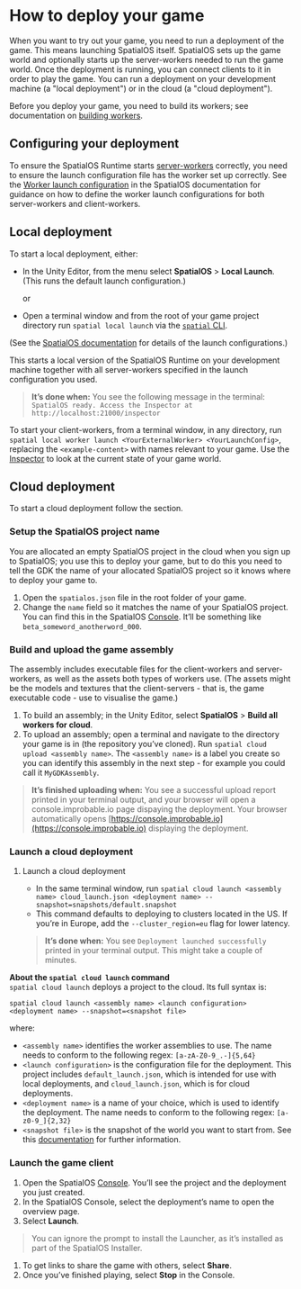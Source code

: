 [//]: # (Document the options UTY-1168)
[//]: # (Document the options UTY-1170)

# How to deploy your game

When you want to try out your game, you need to run a deployment of the game. This means launching SpatialOS itself. SpatialOS sets up the game world and optionally starts up the server-workers needed to run the game world. Once the deployment is running, you can connect clients to it in order to play the game. You can run a deployment on your development machine (a "local deployment") or in the cloud (a "cloud deployment").

Before you deploy your game, you need to build its workers; see documentation on [building workers]({{urlRoot}}/content/build).

## Configuring your deployment

To ensure the SpatialOS Runtime starts [server-workers](https://docs.improbable.io/reference/latest/shared/concepts/workers-load-balancing#server-workers) correctly, you need to ensure the launch configuration file has the worker set up correctly. See the [Worker launch configuration](https://docs.improbable.io/reference/latest/shared/worker-configuration/launch-configuration#worker-launch-configuration) in the SpatialOS documentation for guidance on how to define the worker launch configurations for both server-workers and client-workers.

## Local deployment

To start a local deployment, either:

* In the Unity Editor, from the menu select **SpatialOS** > **Local Launch**. (This runs the default launch configuration.)

    or
* Open a terminal window and from the root of your game project directory run `spatial local launch` via the [`spatial` CLI](https://docs.improbable.io/reference/latest/shared/glossary#the-spatial-command-line-tool-cli).

(See the [SpatialOS documentation](https://docs.improbable.io/reference/latest/shared/spatial-cli/spatial-local-launch) for details of the launch configurations.)

This starts a local version of the SpatialOS Runtime on your development machine together with all server-workers specified in the launch configuration you used.

> **It’s done when:** You see the following message in the terminal: `SpatialOS ready. Access the Inspector at http://localhost:21000/inspector`

To start your client-workers, from a terminal window, in any directory, run `spatial local worker launch <YourExternalWorker> <YourLaunchConfig>`, replacing the `<example-content>` with names relevant to your game. Use the [Inspector](https://docs.improbable.io/reference/latest/shared/operate/inspector) to look at the current state of your game world.

## Cloud deployment

To start a cloud deployment follow the section.

### Setup the SpatialOS project name

You are allocated an empty SpatialOS project in the cloud when you sign up to SpatialOS; you use this to deploy your game, but to do this you need to tell the GDK the name of your allocated SpatialOS project so it knows where to deploy your game to.

1. Open the `spatialos.json` file in the root folder of your game.
1. Change the `name` field so it matches the name of your SpatialOS project. You can find this in the SpatialOS [Console](https://console.improbable.io). It’ll be something like `beta_someword_anotherword_000`.

### Build and upload the game assembly
The assembly includes executable files for the client-workers and server-workers, as well as the assets both types of workers use. (The assets might be the models and textures that the client-servers - that is, the game executable code - use to visualise the game.)

  1. To build an assembly; in the Unity Editor, select **SpatialOS** > **Build all workers for cloud**.
  1. To upload an assembly; open a terminal and navigate to the directory your game is in (the repository you’ve cloned). Run `spatial cloud upload <assembly name>`. The `<assembly name>` is a label you create so you can identify this assembly in the next step - for example you could call it `MyGDKAssembly`.

  > **It’s finished uploading when:** You see a successful upload report printed in your terminal output, and your browser will open a console.improbable.io page dispaying the deployment.  Your browser automatically opens [https://console.improbable.io](https://console.improbable.io) displaying the deployment.

### Launch a cloud deployment
1. Launch a cloud deployment

   * In the same terminal window, run `spatial cloud launch <assembly name> cloud_launch.json <deployment name> --snapshot=snapshots/default.snapshot`
   * This command defaults to deploying to clusters located in the US. If you’re in Europe, add the `--cluster_region=eu` flag for lower latency.

   > **It’s done when:** You see `Deployment launched successfully` printed in your terminal output. This might take a couple of minutes.

**About the `spatial cloud launch` command**   
`spatial cloud launch` deploys a project to the cloud. Its full syntax is:

```
spatial cloud launch <assembly name> <launch configuration> <deployment name> --snapshot=<snapshot file>
```

where:

  * `<assembly name>` identifies the worker assemblies to use. The name needs to conform to the following regex: `[a-zA-Z0-9_.-]{5,64}`
  * `<launch configuration>` is the configuration file for the deployment. This project includes `default_launch.json`, which is intended for use with local deployments, and `cloud_launch.json`, which is for cloud deployments.
  * `<deployment name>` is a name of your choice, which is used to identify the deployment. The name needs to conform to the following regex: `[a-z0-9_]{2,32}`
  * `<snapshot file>` is the snapshot of the world you want to start from. See this [documentation]({{urlRoot}}/content/snapshots) for further information.

### Launch the game client

  1. Open the SpatialOS [Console](https://console.improbable.io/projects). You’ll see the project and the deployment you just created.
  1. In the SpatialOS Console, select the deployment’s name to open the overview page.
  1. Select **Launch**.
  
  > You can ignore the prompt to install the Launcher, as it’s installed as part of the SpatialOS Installer.
  
  1. To get links to share the game with others, select **Share**.
  1. Once you’ve finished playing, select **Stop** in the Console.